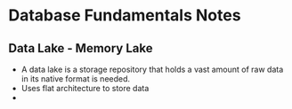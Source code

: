 # Database Fundamentals Notes
## Data Lake - Memory Lake
* A data lake is a storage repository that holds a vast amount of raw data in its native format is needed.
* Uses flat architecture to store data
* 
